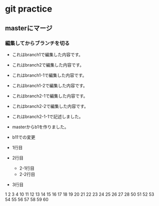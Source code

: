 # git practice

## masterにマージ

### 編集してからブランチを切る

* これはbranch1で編集した内容です。

* これはbranch2で編集した内容です。

* これはbranch1-1で編集した内容です。

* これはbranch1-2で編集した内容です。

* これはbranch2-1で編集した内容です。

* これはbranch2-2で編集した内容です。

* これはbranch2-1-1で記述しました。

* masterからb1を作りました。

* b11での変更

* 1行目
* 2行目
  * 2-1行目
  * 2-2行目
* 3行目

1
2
3
4
10
11
12
13
14
15
16
17
18
19
20
21
22
23
24
25
26
27
28
50
51
52
53
54
55
56
57
58
59
60